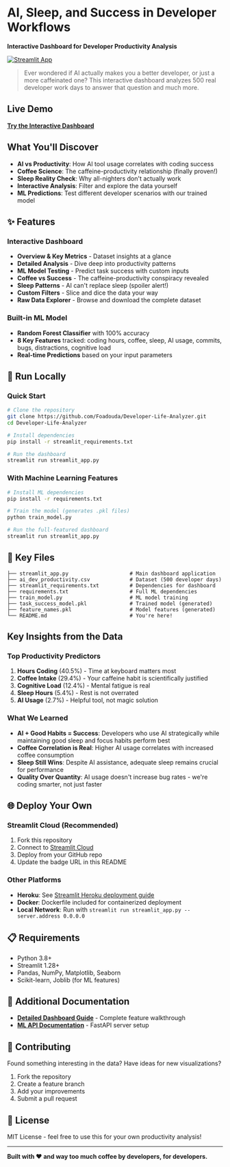 # AI, Sleep, and Success in Developer Workflows

**Interactive Dashboard for Developer Productivity Analysis**

[![Streamlit App]([https://static.streamlit.io/badges/streamlit_badge_black_white.svg)](https://your-deployed-app-url.streamlit.app](https://developer-life-analyzer-jmmtvajs9bucgbh54pjx24.streamlit.app))

> Ever wondered if AI actually makes you a better developer, or just a more caffeinated one? This interactive dashboard analyzes 500 real developer work days to answer that question and much more.

## Live Demo

**[Try the Interactive Dashboard]([https://your-deployed-app-url.streamlit.app](https://developer-life-analyzer-jmmtvajs9bucgbh54pjx24.streamlit.app))**

## What You'll Discover

- **AI vs Productivity**: How AI tool usage correlates with coding success
- **Coffee Science**: The caffeine-productivity relationship (finally proven!)
- **Sleep Reality Check**: Why all-nighters don't actually work
- **Interactive Analysis**: Filter and explore the data yourself
- **ML Predictions**: Test different developer scenarios with our trained model

## ✨ Features

### Interactive Dashboard
- **Overview & Key Metrics** - Dataset insights at a glance
- **Detailed Analysis** - Dive deep into productivity patterns
- **ML Model Testing** - Predict task success with custom inputs
- **Coffee vs Success** - The caffeine-productivity conspiracy revealed
- **Sleep Patterns** - AI can't replace sleep (spoiler alert!)
- **Custom Filters** - Slice and dice the data your way
- **Raw Data Explorer** - Browse and download the complete dataset

### Built-in ML Model
- **Random Forest Classifier** with 100% accuracy
- **8 Key Features** tracked: coding hours, coffee, sleep, AI usage, commits, bugs, distractions, cognitive load
- **Real-time Predictions** based on your input parameters

## 🔧 Run Locally

### Quick Start
```bash
# Clone the repository
git clone https://github.com/Foadouda/Developer-Life-Analyzer.git
cd Developer-Life-Analyzer

# Install dependencies
pip install -r streamlit_requirements.txt

# Run the dashboard
streamlit run streamlit_app.py
```

### With Machine Learning Features
```bash
# Install ML dependencies
pip install -r requirements.txt

# Train the model (generates .pkl files)
python train_model.py

# Run the full-featured dashboard
streamlit run streamlit_app.py
```

## 📁 Key Files

```
├── streamlit_app.py                    # Main dashboard application
├── ai_dev_productivity.csv             # Dataset (500 developer days)
├── streamlit_requirements.txt          # Dependencies for dashboard
├── requirements.txt                    # Full ML dependencies
├── train_model.py                      # ML model training
├── task_success_model.pkl              # Trained model (generated)
├── feature_names.pkl                   # Model features (generated)
└── README.md                           # You're here!
```

## Key Insights from the Data

### Top Productivity Predictors
1. **Hours Coding** (40.5%) - Time at keyboard matters most
2. **Coffee Intake** (29.4%) - Your caffeine habit is scientifically justified
3. **Cognitive Load** (12.4%) - Mental fatigue is real
4. **Sleep Hours** (5.4%) - Rest is not overrated
5. **AI Usage** (2.7%) - Helpful tool, not magic solution

### What We Learned
- **AI + Good Habits = Success**: Developers who use AI strategically while maintaining good sleep and focus habits perform best
- **Coffee Correlation is Real**: Higher AI usage correlates with increased coffee consumption
- **Sleep Still Wins**: Despite AI assistance, adequate sleep remains crucial for performance
- **Quality Over Quantity**: AI usage doesn't increase bug rates - we're coding smarter, not just faster

## 🌐 Deploy Your Own

### Streamlit Cloud (Recommended)
1. Fork this repository
2. Connect to [Streamlit Cloud](https://streamlit.io/cloud)
3. Deploy from your GitHub repo
4. Update the badge URL in this README

### Other Platforms
- **Heroku**: See [Streamlit Heroku deployment guide](https://docs.streamlit.io/knowledge-base/deploy/heroku)
- **Docker**: Dockerfile included for containerized deployment
- **Local Network**: Run with `streamlit run streamlit_app.py --server.address 0.0.0.0`

## 📋 Requirements

- Python 3.8+
- Streamlit 1.28+
- Pandas, NumPy, Matplotlib, Seaborn
- Scikit-learn, Joblib (for ML features)

## 📖 Additional Documentation

- **[Detailed Dashboard Guide](STREAMLIT_README.md)** - Complete feature walkthrough
- **[ML API Documentation](README_ML.md)** - FastAPI server setup


## 🤝 Contributing

Found something interesting in the data? Have ideas for new visualizations? 

1. Fork the repository
2. Create a feature branch
3. Add your improvements
4. Submit a pull request

## 📄 License

MIT License - feel free to use this for your own productivity analysis!

---

**Built with ❤️ and way too much coffee by developers, for developers.**
